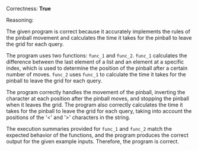 Correctness: **True**

Reasoning:

The given program is correct because it accurately implements the rules of the pinball movement and calculates the time it takes for the pinball to leave the grid for each query.

The program uses two functions: `func_1` and `func_2`. `func_1` calculates the difference between the last element of a list and an element at a specific index, which is used to determine the position of the pinball after a certain number of moves. `func_2` uses `func_1` to calculate the time it takes for the pinball to leave the grid for each query.

The program correctly handles the movement of the pinball, inverting the character at each position after the pinball moves, and stopping the pinball when it leaves the grid. The program also correctly calculates the time it takes for the pinball to leave the grid for each query, taking into account the positions of the '<' and '>' characters in the string.

The execution summaries provided for `func_1` and `func_2` match the expected behavior of the functions, and the program produces the correct output for the given example inputs. Therefore, the program is correct.